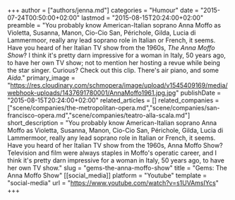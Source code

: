 +++
author = ["authors/jenna.md"]
categories = "Humour"
date = "2015-07-24T00:50:00+02:00"
lastmod = "2015-08-15T20:24:00+02:00"
preamble = "You probably know American-Italian soprano Anna Moffo as Violetta, Susanna, Manon, Cio-Cio San, Périchole, Gilda, Lucia di Lammermoor, really any lead soprano role in Italian or French, it seems. Have you heard of her Italian TV show from the 1960s, *The Anna Moffo Show*? I think it's pretty darn impressive for a woman in Italy, 50 years ago, to have her own TV show; not to mention her hosting a revue while being the star singer. Curious? Check out this clip. There's air piano, and some *Aida*."
primary_image = "https://res.cloudinary.com/schmopera/image/upload/v1545409169/media/webhook-uploads/1437691780001/AnnaMoffo1961.jpg.jpg"
publishDate = "2015-08-15T20:24:00+02:00"
related_articles = []
related_companies = ["scene/companies/the-metropolitan-opera.md","scene/companies/san-francisco-opera.md","scene/companies/teatro-alla-scala.md"]
short_description = "You probably know American-Italian soprano Anna Moffo as Violetta, Susanna, Manon, Cio-Cio San, Périchole, Gilda, Lucia di Lammermoor, really any lead soprano role in Italian or French, it seems. Have you heard of her Italian TV show from the 1960s, Anna Moffo Show? Television and film were always staples in Moffo&#039;s operatic career, and I think it&#039;s pretty darn impressive for a woman in Italy, 50 years ago, to have her own TV show."
slug = "gems-the-anna-moffo-show"
title = "Gems: The Anna Moffo Show"
[[social_media]]
platform = "Youtube"
template = "social-media"
url = "https://www.youtube.com/watch?v=s1UVAmsIYcs"
+++


